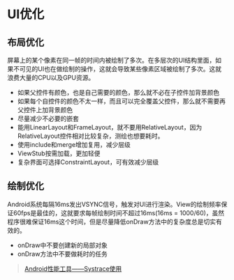 # UI优化

## 布局优化

屏幕上的某个像素在同一帧的时间内被绘制了多次。在多层次的UI结构里面，如果不可见的UI也在做绘制的操作，这就会导致某些像素区域被绘制了多次。这就浪费大量的CPU以及GPU资源。

* 如果父控件有颜色，也是自己需要的颜色，那么就不必在子控件加背景颜色
* 如果每个自控件的颜色不太一样，而且可以完全覆盖父控件，那么就不需要再父控件上加背景颜色
* 尽量减少不必要的嵌套
* 能用LinearLayout和FrameLayout，就不要用RelativeLayout，因为RelativeLayout控件相对比较复杂，测绘也想要耗时。
* 使用include和merge增加复用，减少层级
* ViewStub按需加载，更加轻便
* 复杂界面可选择ConstraintLayout，可有效减少层级

## 绘制优化

Android系统每隔16ms发出VSYNC信号，触发对UI进行渲染。View的绘制频率保证60fps是最佳的，这就要求每帧绘制时间不超过16ms(16ms = 1000/60)，虽然程序很难保证16ms这个时间，但是尽量降低onDraw方法中的复杂度总是切实有效的。

* onDraw中不要创建新的局部对象
* onDraw方法中不要做耗时的任务

> [Android性能工具——Systrace使用](https://blog.csdn.net/vicwudi/article/details/100191529)

